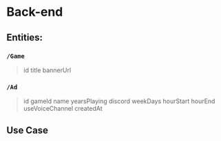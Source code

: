# Back-end

## Entities:

### ```/Game```

>id
>title
>bannerUrl

### ```/Ad```

>id
>gameId
>name
>yearsPlaying
>discord
>weekDays
>hourStart
>hourEnd
>useVoiceChannel
>createdAt

## Use Case
